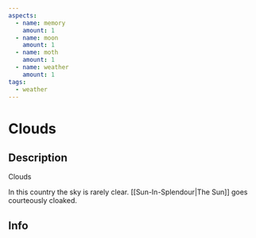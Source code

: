 ```yaml
---
aspects:
  - name: memory
    amount: 1
  - name: moon
    amount: 1
  - name: moth
    amount: 1
  - name: weather
    amount: 1
tags:
  - weather
---
```


# Clouds

## Description

Clouds

In this country the sky is rarely clear. [[Sun-In-Splendour|The Sun]] goes courteously cloaked.

## Info